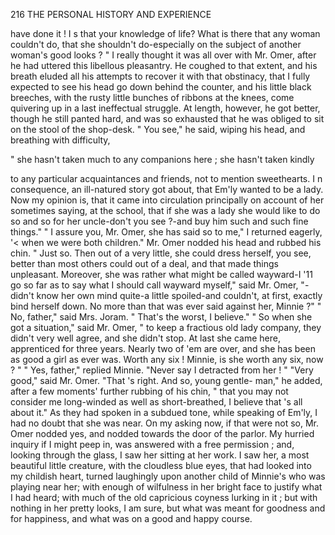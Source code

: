 216           THE PERSONAL HISTORY AND EXPERIENCE

  have done it ! I s that your knowledge of life? What is there that any
  woman couldn't do, that she shouldn't do-especially on the subject of
  another woman's good looks ? "
     I really thought it was all over with Mr. Omer, after he had uttered
  this libellous pleasantry. He coughed to that extent, and his breath
  eluded all his attempts to recover it with that obstinacy, that I fully
  expected to see his head go down behind the counter, and his little black
  breeches, with the rusty little bunches of ribbons at the knees, come
  quivering up in a last ineffectual struggle. At length, however, he got
 better, though he still panted hard, and was so exhausted that he was
  obliged to sit on the stool of the shop-desk.
     " You see," he said, wiping his head, and breathing with difficulty,

  " she hasn't taken much to any companions here ; she hasn't taken kindly

 to any particular acquaintances and friends, not to mention sweethearts.
 I n consequence, an ill-natured story got about, that Em'ly wanted to be
 a lady. Now my opinion is, that it came into circulation principally on
 account of her sometimes saying, at the school, that if she was a lady she
 would like to do so and so for her uncle-don't      you see ?-and buy him
 such and such fine things."
     " I assure you, Mr. Omer, she has said so to me," I returned eagerly,
 '&lt; when we were both children."
     Mr. Omer nodded his head and rubbed his chin. " Just so. Then out
 of a very little, she could dress herself, you see, better than most others
 could out of a deal, and that made things unpleasant. Moreover, she was
 rather what might be called wayward-I '11 go so far as to say what I
 should call wayward myself," said Mr. Omer, "-didn't     know her own mind
 quite-a little spoiled-and couldn't, at first, exactly bind herself down.
 No more than that was ever said against her, Minnie ?"
     " No, father," said Mrs. Joram.    " That's the worst, I believe."
     " So when she got a situation," said Mr. Omer, " to keep a fractious
 old lady company, they didn't very well agree, and she didn't stop. At
last she came here, apprenticed for three years. Nearly two of 'em are
over, and she has been as good a girl as ever was. Worth any six !
Minnie, is she worth any six, now ? "
     " Yes, father," replied Minnie.   "Never say I detracted from her ! "
    "Very good," said Mr. Omer. "That 's right. And so, young gentle-
man," he added, after a few moments' further rubbing of his chin, " that
you may not consider me long-winded as well as short-breathed, I believe
that 's all about it."
    As they had spoken in a subdued tone, while speaking of Em'ly, I had
no doubt that she was near. On my asking now, if that were not so,
Mr. Omer nodded yes, and nodded towards the door of the parlor. My
hurried inquiry if I might peep in, was answered with a free permission ;
and, looking through the glass, I saw her sitting at her work. I saw her, a
most beautiful little creature, with the cloudless blue eyes, that had looked
into my childish heart, turned laughingly upon another child of Minnie's
who was playing near her; with enough of wilfulness in her bright face
to justify what I had heard; with much of the old capricious coyness
lurking in it ; but with nothing in her pretty looks, I am sure, but what
was meant for goodness and for happiness, and what was on a good and
happy course.
